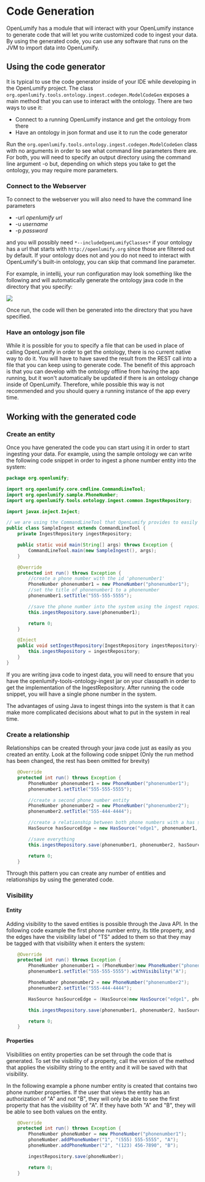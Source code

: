 # Code Generation 

OpenLumify has a module that will interact with your OpenLumify instance to generate code that will let you write customized code to ingest your data. By using the generated code, you can use any software that runs on the JVM to import data into OpenLumify.

## Using the code generator

It is typical to use the code generator inside of your IDE while developing in the OpenLumify project. The class `org.openlumify.tools.ontology.ingest.codegen.ModelCodeGen` exposes a main method that you can use to interact with the ontology. There are two ways to use it:

* Connect to a running OpenLumify instance and get the ontology from there
* Have an ontology in json format and use it to run the code generator

Run the `org.openlumify.tools.ontology.ingest.codegen.ModelCodeGen` class with no arguments in order to see what command line parameters there are. For both, you will need to specify an output directory using the command line argument -o *<outputDirectory>* but, depending on which steps you take to get the ontology, you may require more parameters.

### Connect to the Webserver

To connect to the webserver you will also need to have the command line parameters 

* -url *openlumify url*
* -u *username*
* -p *password*

and you will possibly need `*--includeOpenLumifyClasses*` if your ontology has a url that starts with `http://openlumify.org` since those are filtered out by default. If your ontology does not and you do not need to interact with OpenLumify's built-in ontology, you can skip that command line parameter.

For example, in intellij, your run configuration may look something like the following and will automatically generate the ontology java code in the directory that you specify:

<img src='./codegen-intellij-config.png' /> 

Once run, the code will then be generated into the directory that you have specified.

### Have an ontology json file

While it is possible for you to specify a file that can be used in place of calling OpenLumify in order to get the ontology, there is no current native way to do it. You will have to have saved the result from the REST call into a file that you can keep using to generate code. The benefit of this approach is that you can develop with the ontology offline from having the app running, but it won't automatically be updated if there is an ontology change inside of OpenLumify. Therefore, while possible this way is not recommended and you should query a running instance of the app every time.

## Working with the generated code

### Create an entity

Once you have generated the code you can start using it in order to start ingesting your data. For example, using the sample ontology we can write the following code snippet in order to ingest a phone number entity into the system:

```java
package org.openlumify;

import org.openlumify.core.cmdline.CommandLineTool;
import org.openlumify.sample.PhoneNumber;
import org.openlumify.tools.ontology.ingest.common.IngestRepository;

import javax.inject.Inject;

// we are using the CommandLineTool that OpenLumify provides to easily inject the IngestRepository
public class SampleIngest extends CommandLineTool {
    private IngestRepository ingestRepository;

    public static void main(String[] args) throws Exception {
        CommandLineTool.main(new SampleIngest(), args);
    }

    @Override
    protected int run() throws Exception {
        //create a phone number with the id 'phonenumber1'
        PhoneNumber phonenumber1 = new PhoneNumber("phonenumber1");
        //set the title of phonenumber1 to a phonenumber 
        phonenumber1.setTitle("555-555-5555");

        //save the phone number into the system using the ingest repository
        this.ingestRepository.save(phonenumber1);

        return 0;
    }

    @Inject
    public void setIngestRepository(IngestRepository ingestRepository){
        this.ingestRepository = ingestRepository;
    }
}

```

If you are writing java code to ingest data, you will need to ensure that you have the openlumify-tools-<span class="no-glossary">ontology</span>-ingest jar on your classpath in order to get the implementation of the IngestRepository. After running the code snippet, you will have a single phone number in the system. 

The advantages of using Java to ingest things into the system is that it can make more complicated decisions about what to put in the system in real time.

### Create a relationship

Relationships can be created through your java code just as easily as you created an entity. Look at the following code snippet (Only the run method has been changed, the rest has been omitted for brevity)

```java
    @Override
    protected int run() throws Exception {
        PhoneNumber phonenumber1 = new PhoneNumber("phonenumber1");
        phonenumber1.setTitle("555-555-5555");

        //create a second phone number entity
        PhoneNumber phonenumber2 = new PhoneNumber("phonenumber2");
        phonenumber2.setTitle("555-444-4444");

        //create a relationship between both phone numbers with a has source edge
        HasSource hasSourceEdge = new HasSource("edge1", phonenumber1, phonenumber2);

        //save everything
        this.ingestRepository.save(phonenumber1, phonenumber2, hasSourceEdge);

        return 0;
    }
```

Through this pattern you can create any number of entities and relationships by using the generated code.


### Visibility

#### Entity 
Adding visibility to the saved entities is possible through the Java API. In the following code example the first phone number entry, its title property, and the edges have the visibility label of "TS" added to them so that they may be tagged with that visibility when it enters the system:


```java
    @Override
    protected int run() throws Exception {
        PhoneNumber phonenumber1 = (PhoneNumber)new PhoneNumber("phonenumber1").withVisibility("TS");
        phonenumber1.setTitle("555-555-5555").withVisibility("A");

        PhoneNumber phonenumber2 = new PhoneNumber("phonenumber2");
        phonenumber2.setTitle("555-444-4444");

        HasSource hasSourceEdge = (HasSource)new HasSource("edge1", phonenumber1, phonenumber2).withVisibility("TS");

        this.ingestRepository.save(phonenumber1, phonenumber2, hasSourceEdge);

        return 0;
    }
```

#### Properties
Visibilities on entity properties can be set through the code that is generated. To set the visibility of a property, call the version of the method that applies the visibility string to the entity and it will be saved with that visibility.

In the following example a phone number entity is created that contains two phone number properties. If the user that views the entity has an authorization of "A" and not "B", they will only be able to see the first property that has the visibility of "A". If they have both "A" and "B", they will be able to see both values on the entity.

```java
    @Override
    protected int run() throws Exception {
        PhoneNumber phoneNumber = new PhoneNumber("phonenumber1");
        phoneNumber.addPhoneNumber("1", "(555) 555-5555", "A");
        phoneNumber.addPhoneNumber("2", "(123) 456-7890", "B");

        ingestRepository.save(phoneNumber);

        return 0;
    }
```
